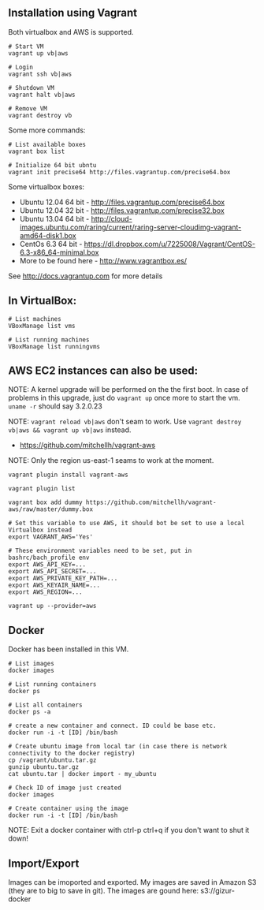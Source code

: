 Installation using Vagrant
-------------------------

Both virtualbox and AWS is supported.

```
# Start VM
vagrant up vb|aws

# Login
vagrant ssh vb|aws

# Shutdown VM
vagrant halt vb|aws

# Remove VM
vagrant destroy vb
```

Some more commands:

```
# List available boxes
vagrant box list

# Initialize 64 bit ubntu
vagrant init precise64 http://files.vagrantup.com/precise64.box
```

Some virtualbox boxes:

 * Ubuntu 12.04 64 bit - http://files.vagrantup.com/precise64.box
 * Ubuntu 12.04 32 bit - http://files.vagrantup.com/precise32.box
 * Ubuntu 13.04 64 bit - http://cloud-images.ubuntu.com/raring/current/raring-server-cloudimg-vagrant-amd64-disk1.box
 * CentOs 6.3 64 bit   - https://dl.dropbox.com/u/7225008/Vagrant/CentOS-6.3-x86_64-minimal.box
 * More to be found here - http://www.vagrantbox.es/


See http://docs.vagrantup.com for more details


## In VirtualBox:

```
# List machines
VBoxManage list vms

# List running machines
VBoxManage list runningvms
```


## AWS EC2 instances can also be used:

NOTE: A kernel upgrade will be performed on the the first boot. In case of problems
in this upgrade, just do `vagrant up` once more to start the vm. `uname -r` should
say 3.2.0.23

NOTE: `vagrant reload vb|aws` don't seam to work. Use `vagrant destroy vb|aws && vagrant up vb|aws` instead.



 * https://github.com/mitchellh/vagrant-aws


NOTE: Only the region us-east-1 seams to work at the moment.

```
vagrant plugin install vagrant-aws

vagrant plugin list

vagrant box add dummy https://github.com/mitchellh/vagrant-aws/raw/master/dummy.box

# Set this variable to use AWS, it should bot be set to use a local Virtualbox instead
export VAGRANT_AWS='Yes'

# These environment variables need to be set, put in bashrc/bach_profile env 
export AWS_API_KEY=...
export AWS_API_SECRET=...
export AWS_PRIVATE_KEY_PATH=...
export AWS_KEYAIR_NAME=...
export AWS_REGION=...

vagrant up --provider=aws
```



Docker
-----


Docker has been installed in this VM.


```
# List images
docker images

# List running containers
docker ps

# List all containers
docker ps -a

# create a new container and connect. ID could be base etc.
docker run -i -t [ID] /bin/bash

# Create ubuntu image from local tar (in case there is network connectivity to the docker registry)
cp /vagrant/ubuntu.tar.gz
gunzip ubuntu.tar.gz
cat ubuntu.tar | docker import - my_ubuntu 

# Check ID of image just created
docker images

# Create container using the image
docker run -i -t [ID] /bin/bash
```

NOTE: Exit a docker container with ctrl-p ctrl+q if you don't want to shut it down!


## Import/Export

Images can be imoported and exported. My images are saved in Amazon S3 (they are to big to save in git).
The images are gound here: s3://gizur-docker


